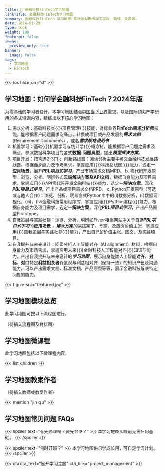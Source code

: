 ```yaml
---
title: 🤖 金融科技FinTech学习地图
linkTitle: 金融科技FinTech学习地图
summary: 金融科技FinTech 学习地图 系统地勾勒出学习层次、路径、及资源。
date: 2024-01-20
type: book
weight: 100
featured: false
image:
  preview_only: true
banner:
  image: false
tags:
  - 学习地图
  - FinTech
---
```


{{< toc hide_on="xl" >}}

## 学习地图：如何学金融科技FinTech？2024年版

为零基础的学习者设计，本学习地图结合[中国当下业界需求](https://www.liepin.com/zhaopin/?key=FinTech%20%E9%9C%80%E6%B1%82)，以及国际顶尖产学研用的各式培训内容，精练出以下核心学习地图：

1. 需求分析：基础科技类{{<hl>}}项目管理{{</hl>}}技能，对标业界**FinTech需求分析师**技能，能根据客户问题需求及痛点，转换成项目或产品发展的***需求文档*** (Requirement Documents) ，或名***需求规格说明书***
2. 机器学习：基础{{<hl>}}机器学习与统计学{{</hl>}}概念树，能根据客户问题之需求及痛点，参照数据科学项目的各式**数据-问题典型**，提出***模型解决方案***。
3. 项目开发：按需选2-3门
	a. 创新路线图：阅读分析主要中英文金融科技发展路线图，根据自身能力及市场需求，掌握应用{{<hl>}}科技路线图{{</hl>}}能力，选定一**应用场景**，展开***PBL项目式学习***，产出市场需求文档MRD。
	b. 零代码开发原型：浏览、分析、明辨各式**云端解决方案及API文档**，根据自身能力及项目需求，掌握应用{{<hl>}}API零代码开发金融科技{{</hl>}}能力，选定一**解决方案**，深化***PBL项目式学习***，产出产品或项目需求文档PRD。
	c. Python开发原型（可选或与他人合作）：浏览、分析、明辨各式Python库中的(i)数据分析，(ii)数据可视化，(iii)，(iv)金融科技常用程序库，掌握应用{{<hl>}}Python编程{{</hl>}}能力，根据自身能力及项目需求，选定一**解决方案**，深化***PBL项目式学习***，产出产品原型Prototype。
4. 自我策展与实践社群：浏览、分析、明辨如[Fiverr接案网站](https://www.fiverr.com/)中关于自选***PBL项目式学习***的**应用场景** ，**解决方案**的实践案子、专家、及服务价值主张，掌握应用{{<hl>}}自我策展与实践社群{{</hl>}}能力，产出自己的价值主张、图文、及实践项目。
5. 自我提升与未来设计：阅读分析人工智能对齐（AI alignment）材料，根据自身能力及市场需求，掌握应用未来{{<hl>}}金融科技人工智能对齐{{</hl>}}知识与能力，产出自我提升与未来设计的***学习地图***，展示自身能詃人工智能**对齐**、**对标**、**对口**特定**利益相关者**价值观与利益相对齐（保持一致）的知识产出及沟通能力，可以产出需求文档、标准文档、产品原型等等，展示金融科技解决特定问题的能力。

{{< figure src="featured.jpg" >}}


## 学习地图模块总览

此学习地图可按以下流程图进行。

（待插入流程图及树状图）

##  学习地图微课程

此学习地图包括以下微课程内容。

{{< list_children >}}

##  学习地图教案作者

（待插入教师或教案作者）

{{< mention "jin qiu" >}}

##  学习地图常见问题 FAQs

{{< spoiler text="有先修课吗？要先会啥？" >}}
本学习地图实践前无需任何基础。
{{< /spoiler >}}

{{< spoiler text="何时开班？" >}}
本学习地图供自学成长用，可自定学习计划。
{{< /spoiler >}}

{{< cta cta_text="展开学习之旅" cta_link="project_management" >}}
